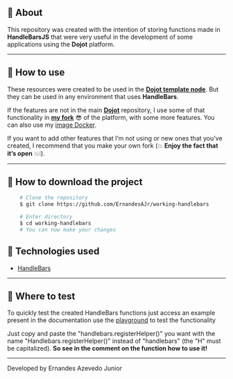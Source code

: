 ## 📑 About

This repository was created with the intention of storing functions made in **HandleBarsJS** that were very useful in the development of some applications using the **Dojot** platform.

---

## 👀 How to use

These resources were created to be used in the [**Dojot template node**](https://github.com/dojot/flowbroker/blob/development/orchestrator/nodes/template/index.js). But they can be used in any environment that uses **HandleBars**.

If the features are not in the main [**Dojot**](https://github.com/dojot/flowbroker) repository, I use some of that functionality in [**my fork**](https://github.com/ErnandesAJr/flowbroker) 😎 of the platform, with some more features. You can also use my [image Docker](https://hub.docker.com/repository/docker/ernandesjunior/flowbroker).

If you want to add other features that I’m not using or new ones that you’ve created, I recommend that you make your own fork (💥 **Enjoy the fact that it’s open** 💥❕).

---

## 📁 How to download the project

```bash
    # Clone the repository
    $ git clone https://github.com/ErnandesAJr/working-handlebars

    # Enter directory
    $ cd working-handlebars
    # You can now make your changes
```

## 🔧 Technologies used

- [HandleBars](https://handlebarsjs.com)

---

## 🛂 Where to test

To quickly test the created HandleBars functions just access an example present in the documentation use the [playground](https://handlebarsjs.com/examples/helper-this-context.html) to test the functionality

Just copy and paste the "handlebars.registerHelper()" you want with the name "Handlebars.registerHelper()" instead of "handlebars" (the "H" must be capitalized). **So see in the comment on the function how to use it!**

---

Developed by Ernandes Azevedo Junior
